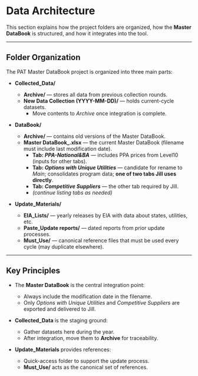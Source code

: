 # Data Architecture

This section explains how the project folders are organized, how the **Master DataBook** is structured, and how it integrates into the tool.

---

## Folder Organization

The PAT Master DataBook project is organized into three main parts:

- **Collected_Data/**
  - **Archive/** — stores all data from previous collection rounds.  
  - **New Data Collection (YYYY-MM-DD)/** — holds current-cycle datasets.  
    - Move contents to *Archive* once integration is complete.  

- **DataBook/**
  - **Archive/** — contains old versions of the Master DataBook.  
  - **Master DataBook_<date>.xlsx** — the current Master DataBook (filename must include last modification date).  
    - **Tab: *PPA-National&BA*** — includes PPA prices from Level10 (inputs for other tabs).  
    - **Tab: *Options with Unique Utilities*** — candidate for rename to *Main*; consolidates program data; **one of two tabs Jill uses directly**.  
    - **Tab: *Competitive Suppliers*** — the other tab required by Jill.  
    - *(continue listing tabs as needed)*  

- **Update_Materials/**
  - **EIA_Lists/** — yearly releases by EIA with data about states, utilities, etc.  
  - **Paste_Update reports/** — dated reports from prior update processes.  
  - **Must_Use/** — canonical reference files that must be used every cycle (may duplicate elsewhere).  

---

## Key Principles

- The **Master DataBook** is the central integration point:
  - Always include the modification date in the filename.  
  - Only *Options with Unique Utilities* and *Competitive Suppliers* are exported and delivered to Jill.  

- **Collected_Data** is the staging ground:
  - Gather datasets here during the year.  
  - After integration, move them to **Archive** for traceability.  

- **Update_Materials** provides references:
  - Quick-access folder to support the update process.  
  - **Must_Use/** acts as the canonical set of references.
